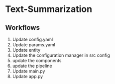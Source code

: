 # Text-Summarization

## Workflows

1. Update config.yaml
2. Update params.yaml
3. Update entity
4. Update the configuration manager in src config
5. update the components
6. update the pipeline
7. Update main.py
8. Update app.py

